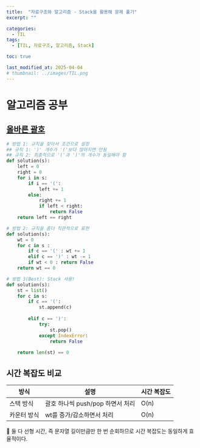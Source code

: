```yaml
---
title:  "자료구조와 알고리즘 - Stack을 활용해 문제 풀기"
excerpt: ""

categories:
  - TIL
tags:
  - [TIL, 자료구조, 알고리즘, Stack]

toc: true

last_modified_at: 2025-04-04
# thumbnail: ../images/TIL.png
---
```


# 알고리즘 공부
## [올바른 괄호](https://school.programmers.co.kr/learn/courses/30/lessons/12909)

```py
# 방법 1: 규칙을 찾아서 조건으로 설정
## 규칙 1: ')' 개수가 '('보다 많아지면 안됨
## 규칙 2: 최종적으로 '('과 ')'의 개수가 동일해야 함
def solution(s):
    left = 0
    right = 0
    for i in s:
        if i == '(':
            left += 1
        else:
            right += 1
            if left < right:
                return False
    return left == right

# 방법 2: 규칙을 좀더 직관적으로 표현
def solution(s):
    wt = 0
    for c in s :
        if c == '(' : wt += 1
        elif c == ')' : wt -= 1
        if wt < 0 : return False
    return wt == 0

# 방법 3(Best): Stack 사용!
def solution(s):
    st = list()
    for c in s:
        if c == '(':
            st.append(c)
            
        elif c == ')':
            try:
                st.pop()
            except IndexError:
                return False
            
    return len(st) == 0
```

## 시간 복잡도 비교
방식    | 설명	    | 시간 복잡도
--------|----------|------------
스택 방식 |	괄호 하나씩 push/pop 하면서 처리 |	O(n)
카운터 방식	| wt를 증가/감소하면서 처리 |	O(n)

📌 둘 다 선형 시간, 즉 문자열 길이만큼만 한 번 순회하므로 시간 복잡도는 동일하게 효율적이다.